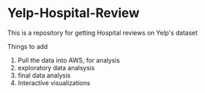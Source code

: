 # Yelp-Hospital-Review
This is a repository for getting Hospital reviews on Yelp's dataset

Things to add

1. Pull the data into AWS, for analysis
2. exploratory data analsysis
3. final data analysis
4. Interactive visualizations
